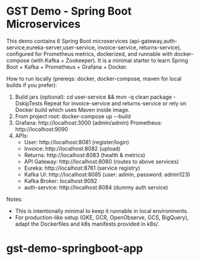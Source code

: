 
GST Demo - Spring Boot Microservices
===================================

This demo contains 6 Spring Boot microservices (api-gateway,auth-service,eureka-server,user-service, invoice-service, returns-service),
configured for Prometheus metrics, dockerized, and runnable with docker-compose (with Kafka + Zookeeper).
It is a minimal starter to learn Spring Boot + Kafka + Prometheus + Grafana + Docker.

How to run locally (prereqs: docker, docker-compose, maven for local builds if you prefer):
1. Build jars (optional): cd user-service && mvn -q clean package -DskipTests
   Repeat for invoice-service and returns-service or rely on Docker build which uses Maven inside image.
2. From project root: docker-compose up --build
3. Grafana: http://localhost:3000 (admin/admin)
   Prometheus: http://localhost:9090
4. APIs:
   - User: http://localhost:8081 (register/login)
   - Invoice: http://localhost:8082 (upload)
   - Returns: http://localhost:8083 (health & metrics)
   - API Gateway: http://localhost:8080 (routes to above services)
   - Eureka: http://localhost:8761 (service registry)
   - Kafka UI: http://localhost:8085 (user: admin, password: admin123)
   - Kafka Broker: localhost:9092
   - auth-service: http://localhost:8084 (dummy auth service)

Notes:
- This is intentionally minimal to keep it runnable in local environments.
- For production-like setup (GKE, GCR, OpenObserve, GCS, BigQuery), adapt the Dockerfiles and k8s manifests provided in k8s/.
# gst-demo-springboot-app
